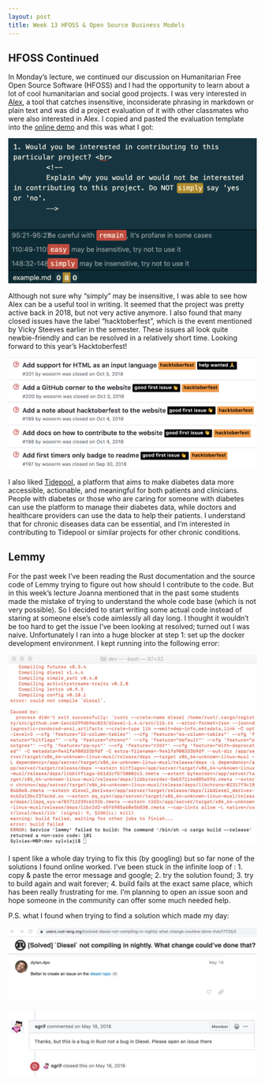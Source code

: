 ```yaml
---
layout: post
title: Week 13 HFOSS & Open Source Business Models
---
```


## HFOSS Continued
In Monday’s lecture, we continued our discussion on Humanitarian Free Open Source Software (HFOSS) and I had the opportunity to learn about a lot of cool humanitarian and social good projects. I was very interested in [Alex](https://alexjs.com/), a tool that catches insensitive, inconsiderate phrasing in markdown or plain text and was did a project evaluation of it with other classmates who were also interested in Alex. I copied and pasted the evaluation template into the [online demo](https://alexjs.com/#demo) and this was what I got:

![Alex](../images/alex.png)

Although not sure why “simply” may be insensitive, I was able to see how Alex can be a useful tool in writing. It seemed that the project was pretty active back in 2018, but not very active anymore. I also found that many closed issues have the label “hacktoberfest”, which is the event mentioned by Vicky Steeves earlier in the semester. These issues all look quite newbie-friendly and can be resolved in a relatively short time. Looking forward to this year’s Hacktoberfest!

![Alex_issues](../images/alex_issues.png)

I also liked [Tidepool](https://www.tidepool.org/users), a platform that aims to make diabetes data more accessible, actionable, and meaningful for both patients and clinicians. People with diabetes or those who are caring for someone with diabetes can use the platform to manage their diabetes data, while doctors and healthcare providers can use the data to help their patients. I understand that for chronic diseases data can be essential, and I’m interested in contributing to Tidepool or similar projects for other chronic conditions.

## Lemmy
For the past week I’ve been reading the Rust documentation and the source code of Lemmy trying to figure out how should I contribute to the code. But in this week’s lecture Joanna mentioned that in the past some students made the mistake of trying to understand the whole code base (which is not very possible). So I decided to start writing some actual code instead of staring at someone else’s code aimlessly all day long. I thought it wouldn’t be too hard to get the issue I’ve been looking at resolved; turned out I was naive. Unfortunately I ran into a huge blocker at step 1: set up the docker development environment. I kept running into the following error: 

![docker](../images/docker.png)

I spent like a whole day trying to fix this (by googling) but so far none of the solutions I found online worked. I’ve been stuck in the infinite loop of : 1. copy & paste the error message and google; 2. try the solution found; 3. try to build again and wait forever; 4. build fails at the exact same place, which has been really frustrating for me. I’m planning to open an issue soon and hope someone in the community can offer some much needed help. 

P.S. what I found when trying to find a solution which made my day: 

![rust](../images/rust.jpeg)

![diesel](../images/diesel.jpeg)
